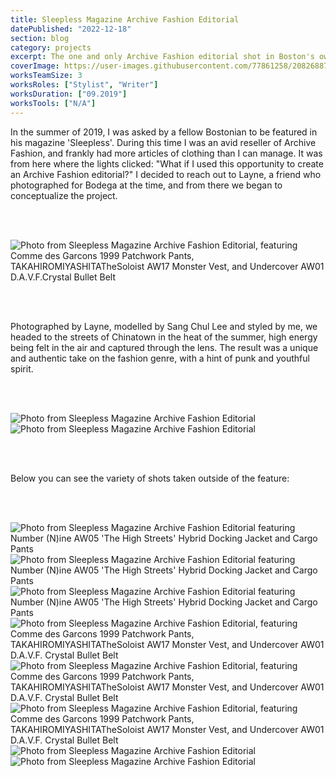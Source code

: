 ```yaml
---
title: Sleepless Magazine Archive Fashion Editorial
datePublished: "2022-12-18"
section: blog
category: projects
excerpt: The one and only Archive Fashion editorial shot in Boston's own Chinatown, featuring Undercover, Comme des Garcons, Number (N)ine and more.
coverImage: https://user-images.githubusercontent.com/77861258/208268870-cb48a2a4-b28d-49ac-a6ba-8d26b1dabe9b.png
worksTeamSize: 3
worksRoles: ["Stylist", "Writer"]
worksDuration: ["09.2019"]
worksTools: ["N/A"]
---
```


In the summer of 2019, I was asked by a fellow Bostonian to be featured in his magazine 'Sleepless'. During this time I was an avid reseller of Archive Fashion, and frankly had more articles of clothing than I can manage. It was from here where the lights clicked: "What if I used this opportunity to create an Archive Fashion editorial?" I decided to reach out to Layne, a friend who photographed for Bodega at the time, and from there we began to conceptualize the project.

<br/>
<br/>

<Image 
  src="https://user-images.githubusercontent.com/77861258/208268117-3de250bc-2f2a-4898-bdd0-3d552e328f10.jpg" 
  alt="Photo from Sleepless Magazine Archive Fashion Editorial, featuring Comme des Garcons 1999 Patchwork Pants, TAKAHIROMIYASHITATheSoloist AW17 Monster Vest, and Undercover AW01 D.A.V.F.Crystal Bullet Belt"
  aspectRatio="3:4"
/>

<br/>
<br/>

Photographed by Layne, modelled by Sang Chul Lee and styled by me, we headed to the streets of Chinatown in the heat of the summer, high energy being felt in the air and captured through the lens. The result was a unique and authentic take on the fashion genre, with a hint of punk and youthful spirit.

<br/>
<br/>

<Image 
    src="https://user-images.githubusercontent.com/77861258/208268413-41a4e3b6-3408-403e-bf31-5e31df9f33bc.png" 
    alt="Photo from Sleepless Magazine Archive Fashion Editorial" 
    aspectRatio="4:3"
/>
<br/>
<Image 
    src="https://user-images.githubusercontent.com/77861258/208268414-3ea18e63-6d9a-4985-9eb1-565a105da0fc.png" 
    alt="Photo from Sleepless Magazine Archive Fashion Editorial" 
    aspectRatio="4:3"
  />

<br/>
<br/>

Below you can see the variety of shots taken outside of the feature:

<br/>
<br/>

<Image 
    src="https://user-images.githubusercontent.com/77861258/208268449-72fa0508-d7cd-4240-bc28-56c8abc0d536.jpg" 
    alt="Photo from Sleepless Magazine Archive Fashion Editorial featuring Number (N)ine AW05 'The High Streets' Hybrid Docking Jacket and Cargo Pants" 
    aspectRatio="3:4"
/>
<br/>
<Image
    src="https://user-images.githubusercontent.com/77861258/208268464-00063b0a-d28f-49e5-bada-1d1a1d11e8e1.jpg"
    alt="Photo from Sleepless Magazine Archive Fashion Editorial featuring Number (N)ine AW05 'The High Streets' Hybrid Docking Jacket and Cargo Pants"
    aspectRatio="3:4"
/>
<br/>
<Image 
    src="https://user-images.githubusercontent.com/77861258/208268497-c3cac892-b160-4125-90ed-579ac1400a24.jpg" 
    alt="Photo from Sleepless Magazine Archive Fashion Editorial featuring Number (N)ine AW05 'The High Streets' Hybrid Docking Jacket and Cargo Pants"
    aspectRatio="3:4"
/>
<br/>
<Image 
    src="https://user-images.githubusercontent.com/77861258/208268470-e5d5c07f-8d7c-4bc5-8452-65e28c21661e.jpg" 
    alt="Photo from Sleepless Magazine Archive Fashion Editorial, featuring Comme des Garcons 1999 Patchwork Pants, TAKAHIROMIYASHITATheSoloist AW17 Monster Vest, and Undercover AW01 D.A.V.F. Crystal Bullet Belt"
    aspectRatio="3:4"
/>
<br/>
<Image 
    src="https://user-images.githubusercontent.com/77861258/208268475-0713dd85-308e-499f-a239-f6caebfe11d7.jpg" 
    alt="Photo from Sleepless Magazine Archive Fashion Editorial, featuring Comme des Garcons 1999 Patchwork Pants, TAKAHIROMIYASHITATheSoloist AW17 Monster Vest, and Undercover AW01 D.A.V.F. Crystal Bullet Belt"
    aspectRatio="3:4"
/>
<br/>
<Image 
    src="https://user-images.githubusercontent.com/77861258/208268476-6a53ab1f-ac9a-43a5-9993-effc5bcafcdb.jpg" 
    alt="Photo from Sleepless Magazine Archive Fashion Editorial, featuring Comme des Garcons 1999 Patchwork Pants, TAKAHIROMIYASHITATheSoloist AW17 Monster Vest, and Undercover AW01 D.A.V.F. Crystal Bullet Belt"
    aspectRatio="3:4"
/>
<br/>
<Image 
    src="https://user-images.githubusercontent.com/77861258/208268484-5f39f7ca-f996-427a-8415-59c4fe2cddff.jpg" 
    alt="Photo from Sleepless Magazine Archive Fashion Editorial"
    aspectRatio="3:4"
/>
<br/>
<Image 
    src="https://user-images.githubusercontent.com/77861258/208268489-76046818-69a0-48db-8e4f-78ab3c1b6cb4.jpg" 
    alt="Photo from Sleepless Magazine Archive Fashion Editorial"
    aspectRatio="3:4"
/>
<br/>
